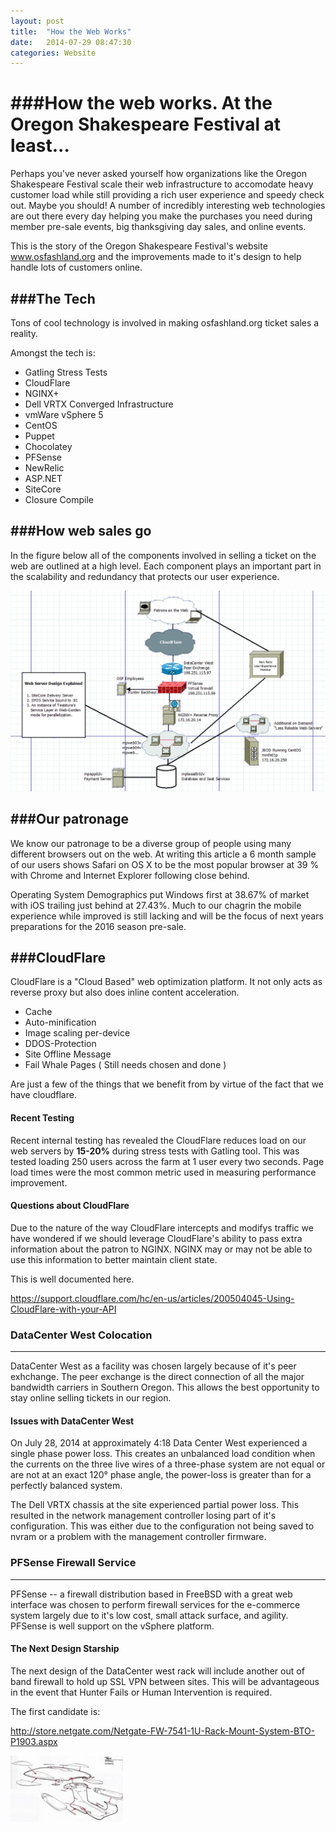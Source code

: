 ```yaml
---
layout: post
title:  "How the Web Works"
date:   2014-07-29 08:47:30
categories: Website
---
```


###How the web works.  At the Oregon Shakespeare Festival at least...
=======================================================================

Perhaps you've never asked yourself how organizations like the Oregon Shakespeare Festival scale their web infrastructure to accomodate heavy customer load while still providing a rich user experience and speedy check out.  Maybe you should!  A number of incredibly interesting web technologies are out there every day helping you make the purchases you need during member pre-sale events, big thanksgiving day sales, and online events.

This is the story of the Oregon Shakespeare Festival's website www.osfashland.org and the improvements made to it's design to help handle lots of customers online.


###The Tech
--------------------------

Tons of cool technology is involved in making osfashland.org ticket sales a reality.

Amongst the tech is:

*  Gatling Stress Tests
*  CloudFlare
*  NGINX+
*  Dell VRTX Converged Infrastructure
*  vmWare vSphere 5
*  CentOS
*  Puppet
*  Chocolatey
*  PFSense
*  NewRelic
*  ASP.NET
*  SiteCore
*  Closure Compile


###How web sales go
--------------------------

In the figure below all of the components involved in selling a ticket on the web are outlined at a high level. Each component plays an important part in the scalability and redundancy that protects our user experience.

![WebArchitecture](/static/webstack-architechture.png)

###Our patronage
--------------------------

We know our patronage to be a diverse group of people using many different browsers out on the web.  At writing this article a 6 month sample of our users shows Safari on OS X to be the most popular browser at 39 % with Chrome and Internet Explorer following close behind.

Operating System Demographics put Windows first at 38.67% of market with iOS trailing just behind at 27.43%.  Much to our chagrin the mobile experience while improved is still lacking and will be the focus of next years preparations for the 2016 season pre-sale.


###CloudFlare
--------------------------
CloudFlare is a "Cloud Based" web optimization platform.  It not only acts as reverse proxy but also does inline content acceleration.

*   Cache
*   Auto-minification
*   Image scaling per-device
*   DDOS-Protection
*   Site Offline Message
*   Fail Whale Pages ( Still needs chosen and done )

Are just a few of the things that we benefit from by virtue of the fact that we have cloudflare.

#### Recent Testing
Recent internal testing has revealed the CloudFlare reduces load on our web servers by **15-20%** during stress tests with Gatling tool.  This was tested loading 250 users across the farm at 1 user every two seconds.  Page load times were the most common metric used in measuring performance improvement.

#### Questions about CloudFlare
Due to the nature of the way CloudFlare intercepts and modifys traffic we have wondered if we should leverage CloudFlare's ability to pass extra information about the patron to NGINX.  NGINX may or may not be able to use this information to better maintain client state.

This is well documented here.

https://support.cloudflare.com/hc/en-us/articles/200504045-Using-CloudFlare-with-your-API

### DataCenter West Colocation
--------------------------------
DataCenter West as a facility was chosen largely because of it's peer exhchange.  The peer exchange is the direct connection of all the major bandwidth carriers in Southern Oregon.  This allows the best opportunity to stay online selling tickets in our region.

#### Issues with DataCenter West
On July 28, 2014 at approximately 4:18 Data Center West experienced a single phase power loss.  This creates an unbalanced load condition when the currents on the three live wires of a three-phase system are not equal or are not at an exact 120° phase angle, the power-loss is greater than for a perfectly balanced system.

The Dell VRTX chassis at the site experienced partial power loss.  This resulted in the network management controller losing part of it's configuration.  This was either due to the configuration not being saved to nvram or a problem with the management controller firmware.


### PFSense Firewall Service
--------------------------------

PFSense -- a firewall distribution based in FreeBSD with a great web interface was chosen to perform firewall services for the e-commerce system largely due to it's low cost, small attack surface, and agility.  PFSense is well support on the vSphere platform.

#### The Next Design Starship

The next design of the DataCenter west rack will include another out of band firewall to hold up SSL VPN between sites.  This will be advantageous in the event that Hunter Fails or Human Intervention is required.

The first candidate is:

http://store.netgate.com/Netgate-FW-7541-1U-Rack-Mount-System-BTO-P1903.aspx

![starship](/static/starship.jpg)













